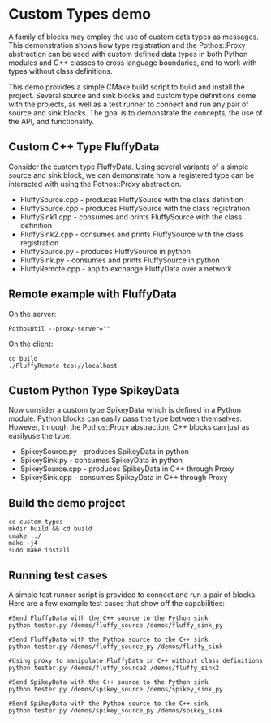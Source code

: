 # Custom Types demo

A family of blocks may employ the use of custom data types as messages.
This demonstration shows how type registration and the Pothos::Proxy abstraction
can be used with custom defined data types in both Python modules and C++ classes
to cross language boundaries, and to work with types without class definitions.

This demo provides a simple CMake build script to build and install the project.
Several source and sink blocks and custom type definitions come with the projects,
as well as a test runner to connect and run any pair of source and sink blocks.
The goal is to demonstrate the concepts, the use of the API, and functionality.

## Custom C++ Type FluffyData

Consider the custom type FluffyData. Using several variants of a simple
source and sink block, we can demonstrate how a registered type
can be interacted with using the Pothos::Proxy abstraction.

* FluffySource.cpp - produces FluffySource with the class definition
* FluffySource.cpp - produces FluffySource with the class registration
* FluffySink1.cpp - consumes and prints FluffySource with the class definition
* FluffySink2.cpp - consumes and prints FluffySource with the class registration
* FluffySource.py - produces FluffySource in python
* FluffySink.py - consumes and prints FluffySource in python
* FluffyRemote.cpp - app to exchange FluffyData over a network

## Remote example with FluffyData

On the server:
```
PothosUtil --proxy-server=""
```

On the client:
```
cd build
./FluffyRemote tcp://localhost
```

## Custom Python Type SpikeyData

Now consider a custom type SpikeyData which is defined in a Python module.
Python blocks can easily pass the type between themselves. However, through
the Pothos::Proxy abstraction, C++ blocks can just as easilyuse the type.

* SpikeySource.py - produces SpikeyData in python
* SpikeySink.py - consumes SpikeyData in python
* SpikeySource.cpp - produces SpikeyData in C++ through Proxy
* SpikeySink.cpp - consumes SpikeyData in C++ through Proxy

## Build the demo project

```
cd custom_types
mkdir build && cd build
cmake ../
make -j4
sudo make install
```

## Running test cases

A simple test runner script is provided to connect and run a pair of blocks.
Here are a few example test cases that show off the capabilities:

```
#Send FluffyData with the C++ source to the Python sink
python tester.py /demos/fluffy_source /demos/fluffy_sink_py

#Send FluffyData with the Python source to the C++ sink
python tester.py /demos/fluffy_source_py /demos/fluffy_sink

#Using proxy to manipulate FluffyData in C++ without class definitions
python tester.py /demos/fluffy_source2 /demos/fluffy_sink2

#Send SpikeyData with the C++ source to the Python sink
python tester.py /demos/spikey_source /demos/spikey_sink_py

#Send SpikeyData with the Python source to the C++ sink
python tester.py /demos/spikey_source_py /demos/spikey_sink
```
